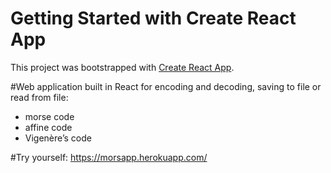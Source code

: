 # Getting Started with Create React App

This project was bootstrapped with [Create React App](https://github.com/facebook/create-react-app).

#Web application built in React for encoding and decoding, saving to file or read from file:
- morse code
- affine code
- Vigenère’s code

#Try yourself: https://morsapp.herokuapp.com/
